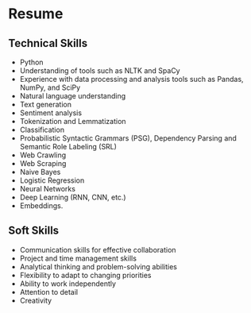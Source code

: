 # Resume

## Technical Skills
- Python
- Understanding of tools such as NLTK and SpaCy
- Experience with data processing and analysis tools such as Pandas, NumPy, and SciPy
- Natural language understanding
- Text generation
- Sentiment analysis 
- Tokenization and Lemmatization
- Classification 
- Probabilistic Syntactic Grammars (PSG), Dependency Parsing and Semantic Role Labeling (SRL)
- Web Crawling 
- Web Scraping
- Naive Bayes
- Logistic Regression
- Neural Networks
- Deep Learning (RNN, CNN, etc.)
- Embeddings.

## Soft Skills
- Communication skills for effective collaboration
- Project and time management skills
- Analytical thinking and problem-solving abilities
- Flexibility to adapt to changing priorities
- Ability to work independently
- Attention to detail
- Creativity